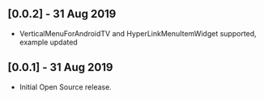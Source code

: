 ## [0.0.2] - 31 Aug 2019

* VerticalMenuForAndroidTV and HyperLinkMenuItemWidget supported,
example updated

## [0.0.1] - 31 Aug 2019

* Initial Open Source release.